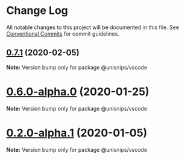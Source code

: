 # Change Log

All notable changes to this project will be documented in this file.
See [Conventional Commits](https://conventionalcommits.org) for commit guidelines.

## [0.7.1](https://github.com/hikerpig/unisnips/compare/v0.7.0...v0.7.1) (2020-02-05)

**Note:** Version bump only for package @unisnips/vscode





# [0.6.0-alpha.0](https://github.com/hikerpig/unisnips/compare/v0.5.1-alpha.0...v0.6.0-alpha.0) (2020-01-25)

**Note:** Version bump only for package @unisnips/vscode





# [0.2.0-alpha.1](https://github.com/hikerpig/unisnips/compare/@unisnips/vscode@0.2.0-alpha.0...@unisnips/vscode@0.2.0-alpha.1) (2020-01-05)

**Note:** Version bump only for package @unisnips/vscode
